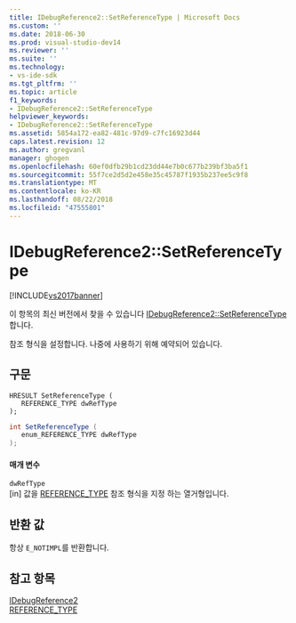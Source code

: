 ```yaml
---
title: IDebugReference2::SetReferenceType | Microsoft Docs
ms.custom: ''
ms.date: 2018-06-30
ms.prod: visual-studio-dev14
ms.reviewer: ''
ms.suite: ''
ms.technology:
- vs-ide-sdk
ms.tgt_pltfrm: ''
ms.topic: article
f1_keywords:
- IDebugReference2::SetReferenceType
helpviewer_keywords:
- IDebugReference2::SetReferenceType
ms.assetid: 5854a172-ea82-481c-97d9-c7fc16923d44
caps.latest.revision: 12
ms.author: gregvanl
manager: ghogen
ms.openlocfilehash: 60ef0dfb29b1cd23dd44e7b0c677b239bf3ba5f1
ms.sourcegitcommit: 55f7ce2d5d2e458e35c45787f1935b237ee5c9f8
ms.translationtype: MT
ms.contentlocale: ko-KR
ms.lasthandoff: 08/22/2018
ms.locfileid: "47555801"
---
```

# <a name="idebugreference2setreferencetype"></a>IDebugReference2::SetReferenceType
[!INCLUDE[vs2017banner](../../../includes/vs2017banner.md)]

이 항목의 최신 버전에서 찾을 수 있습니다 [IDebugReference2::SetReferenceType](https://docs.microsoft.com/visualstudio/extensibility/debugger/reference/idebugreference2-setreferencetype)합니다.  
  
참조 형식을 설정합니다. 나중에 사용하기 위해 예약되어 있습니다.  
  
## <a name="syntax"></a>구문  
  
```cpp#  
HRESULT SetReferenceType (   
   REFERENCE_TYPE dwRefType  
);  
```  
  
```csharp  
int SetReferenceType (   
   enum_REFERENCE_TYPE dwRefType  
);  
```  
  
#### <a name="parameters"></a>매개 변수  
 `dwRefType`  
 [in] 값을 [REFERENCE_TYPE](../../../extensibility/debugger/reference/reference-type.md) 참조 형식을 지정 하는 열거형입니다.  
  
## <a name="return-value"></a>반환 값  
 항상 `E_NOTIMPL`를 반환합니다.  
  
## <a name="see-also"></a>참고 항목  
 [IDebugReference2](../../../extensibility/debugger/reference/idebugreference2.md)   
 [REFERENCE_TYPE](../../../extensibility/debugger/reference/reference-type.md)

